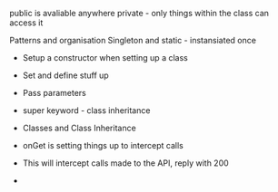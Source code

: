 public is avaliable anywhere
private - only things within the class can access it

Patterns and organisation 
Singleton and static - instansiated once


* Setup a constructor when setting up a class
* Set and define stuff up
* Pass parameters
* super keyword - class inheritance



* Classes and Class Inheritance
* onGet is setting things up to intercept calls
* This will intercept calls made to the API, reply with 200
* 